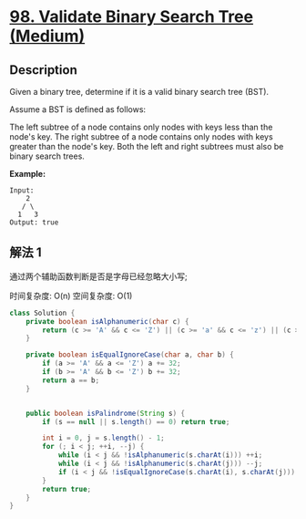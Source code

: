 # [98. Validate Binary Search Tree (Medium)](https://leetcode.com/problems/valid-anagram/)

## Description

Given a binary tree, determine if it is a valid binary search tree (BST).
 
 Assume a BST is defined as follows:
 
 The left subtree of a node contains only nodes with keys less than the node's key.
 The right subtree of a node contains only nodes with keys greater than the node's key.
 Both the left and right subtrees must also be binary search trees.
 
**Example:**

```
Input:
    2
   / \
  1   3
Output: true
```


## 解法 1

通过两个辅助函数判断是否是字母已经忽略大小写;

时间复杂度: O(n)
空间复杂度: O(1)

```java
class Solution {
    private boolean isAlphanumeric(char c) {
        return (c >= 'A' && c <= 'Z') || (c >= 'a' && c <= 'z') || (c >= '0' && c <= '9');
    }

    private boolean isEqualIgnoreCase(char a, char b) {
        if (a >= 'A' && a <= 'Z') a += 32;
        if (b >= 'A' && b <= 'Z') b += 32;
        return a == b;
    }


    public boolean isPalindrome(String s) {
        if (s == null || s.length() == 0) return true;

        int i = 0, j = s.length() - 1;
        for (; i < j; ++i, --j) {
            while (i < j && !isAlphanumeric(s.charAt(i))) ++i;
            while (i < j && !isAlphanumeric(s.charAt(j))) --j;
            if (i < j && !isEqualIgnoreCase(s.charAt(i), s.charAt(j))) return false;
        }
        return true;
    }
}
```
